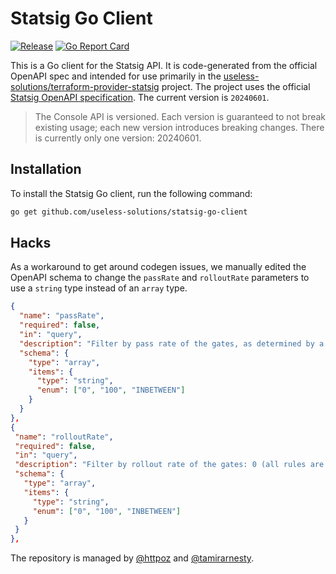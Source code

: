 # Statsig Go Client
[![Release](https://img.shields.io/github/release/useless-solutions/statsig-go-client.svg?style=flat-square)](https://github.com/useless-solutions/statsig-go-client/releases/latest)
[![Go Report Card](https://goreportcard.com/badge/github.com/useless-solutions/statsig-go-client)](https://goreportcard.com/report/github.com/useless-solutions/statsig-go-client)

This is a Go client for the Statsig API. It is code-generated from the official OpenAPI spec and intended for use primarily in the [useless-solutions/terraform-provider-statsig](https://github.com/useless-solutions/terraform-provider-statsig) project. The project uses the official [Statsig OpenAPI specification](https://docs.statsig.com/console-api/all-endpoints-generated). The current version is `20240601`.

> The Console API is versioned. Each version is guaranteed to not break existing usage; each new version introduces breaking changes. There is currently only one version: 20240601.

## Installation
To install the Statsig Go client, run the following command:

```bash
go get github.com/useless-solutions/statsig-go-client
```

## Hacks
As a workaround to get around codegen issues, we manually edited the OpenAPI schema to change the `passRate` and `rolloutRate` parameters to use a `string` type instead of an `array` type.
```json
{
  "name": "passRate",
  "required": false,
  "in": "query",
  "description": "Filter by pass rate of the gates, as determined by a sampling of overall true/false values returned: 0, 100, or INBETWEEN (pass rate greater than zero but less than 100)",
  "schema": {
    "type": "array",
    "items": {
      "type": "string",
      "enum": ["0", "100", "INBETWEEN"]
    }
  }
},
{
 "name": "rolloutRate",
 "required": false,
 "in": "query",
 "description": "Filter by rollout rate of the gates: 0 (all rules are set to pass 0%), 100 (all rules pass 100% including an \"everyone\" catch all rule), or INBETWEEN (at least one rule has a pass rate greater than 0 but less than 100)",
 "schema": {
   "type": "array",
   "items": {
     "type": "string",
     "enum": ["0", "100", "INBETWEEN"]
   }
 }
},
```

The repository is managed by [@httpoz](https://github.com/httpoz) and [@tamirarnesty](https://github.com/tamirarnesty).
